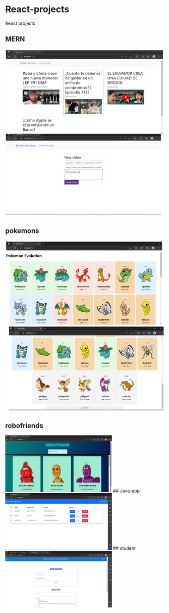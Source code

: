 # React-projects
React projects

## MERN
<img src="mern.PNG" alt="mern" style="zoom: 67%;" />

## pokemons
<img src="pokemon.PNG" alt="pokemon" style="zoom:67%;" />

## robofriends
<img src="robofriends.PNG" alt="robofriends" style="zoom: 33%;" />
## Java-app
<img src="Java-app.PNG" alt="robofriends" style="zoom: 33%;" />
## student
<img src="student.PNG" alt="robofriends" style="zoom: 33%;" />